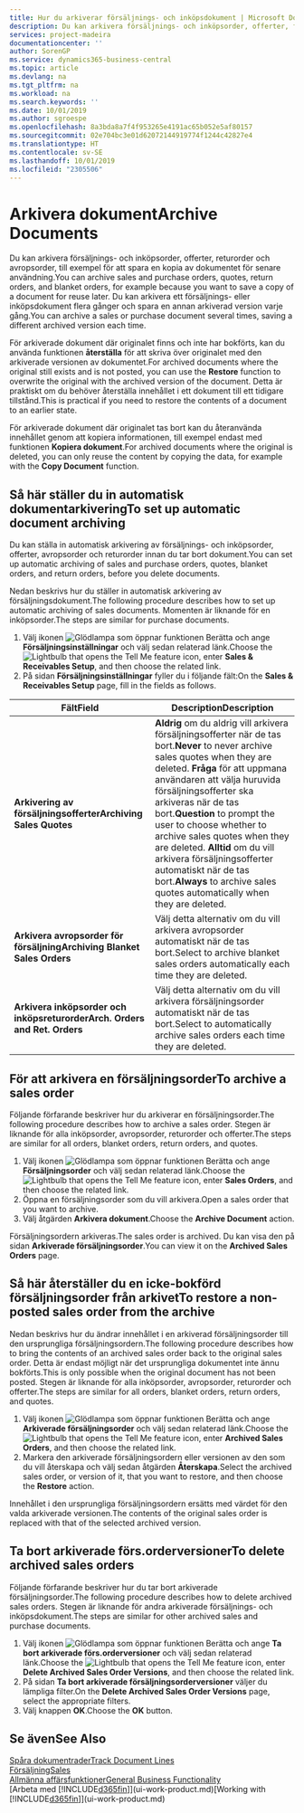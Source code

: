 ```yaml
---
title: Hur du arkiverar försäljnings- och inköpsdokument | Microsoft Docs
description: Du kan arkivera försäljnings- och inköpsorder, offerter, försäljningsreturorder och avropsorder, och du kan använda arkiverade dokumentet för att återskapa dokumentet som det arkiverades från.
services: project-madeira
documentationcenter: ''
author: SorenGP
ms.service: dynamics365-business-central
ms.topic: article
ms.devlang: na
ms.tgt_pltfrm: na
ms.workload: na
ms.search.keywords: ''
ms.date: 10/01/2019
ms.author: sgroespe
ms.openlocfilehash: 8a3bda8a7f4f953265e4191ac65b052e5af80157
ms.sourcegitcommit: 02e704bc3e01d62072144919774f1244c42827e4
ms.translationtype: HT
ms.contentlocale: sv-SE
ms.lasthandoff: 10/01/2019
ms.locfileid: "2305506"
---
```

# <a name="archive-documents"></a><span data-ttu-id="69b5d-103">Arkivera dokument</span><span class="sxs-lookup"><span data-stu-id="69b5d-103">Archive Documents</span></span>
<span data-ttu-id="69b5d-104">Du kan arkivera försäljnings- och inköpsorder, offerter, returorder och avropsorder, till exempel för att spara en kopia av dokumentet för senare användning.</span><span class="sxs-lookup"><span data-stu-id="69b5d-104">You can archive sales and purchase orders, quotes, return orders, and blanket orders, for example because you want to save a copy of a document for reuse later.</span></span> <span data-ttu-id="69b5d-105">Du kan arkivera ett försäljnings- eller inköpsdokument flera gånger och spara en annan arkiverad version varje gång.</span><span class="sxs-lookup"><span data-stu-id="69b5d-105">You can archive a sales or purchase document several times, saving a different archived version each time.</span></span>

<span data-ttu-id="69b5d-106">För arkiverade dokument där originalet finns och inte har bokförts, kan du använda funktionen **återställa** för att skriva över originalet med den arkiverade versionen av dokumentet.</span><span class="sxs-lookup"><span data-stu-id="69b5d-106">For archived documents where the original still exists and is not posted, you can use the **Restore** function to overwrite the original with the archived version of the document.</span></span> <span data-ttu-id="69b5d-107">Detta är praktiskt om du behöver återställa innehållet i ett dokument till ett tidigare tillstånd.</span><span class="sxs-lookup"><span data-stu-id="69b5d-107">This is practical if you need to restore the contents of a document to an earlier state.</span></span>

<span data-ttu-id="69b5d-108">För arkiverade dokument där originalet tas bort kan du återanvända innehållet genom att kopiera informationen, till exempel endast med funktionen **Kopiera dokument**.</span><span class="sxs-lookup"><span data-stu-id="69b5d-108">For archived documents where the original is deleted, you can only reuse the content by copying the data, for example with the **Copy Document** function.</span></span>   

## <a name="to-set-up-automatic-document-archiving"></a><span data-ttu-id="69b5d-109">Så här ställer du in automatisk dokumentarkivering</span><span class="sxs-lookup"><span data-stu-id="69b5d-109">To set up automatic document archiving</span></span>  
<span data-ttu-id="69b5d-110">Du kan ställa in automatisk arkivering av försäljnings- och inköpsorder, offerter, avropsorder och returorder innan du tar bort dokument.</span><span class="sxs-lookup"><span data-stu-id="69b5d-110">You can set up automatic archiving of sales and purchase orders, quotes, blanket orders, and return orders, before you delete documents.</span></span>

<span data-ttu-id="69b5d-111">Nedan beskrivs hur du ställer in automatisk arkivering av försäljningsdokument.</span><span class="sxs-lookup"><span data-stu-id="69b5d-111">The following procedure describes how to set up automatic archiving of sales documents.</span></span> <span data-ttu-id="69b5d-112">Momenten är liknande för en inköpsorder.</span><span class="sxs-lookup"><span data-stu-id="69b5d-112">The steps are similar for purchase documents.</span></span>
1.  <span data-ttu-id="69b5d-113">Välj ikonen ![Glödlampa som öppnar funktionen Berätta](media/ui-search/search_small.png "Berätta vad du vill göra") och ange **Försäljningsinställningar** och välj sedan relaterad länk.</span><span class="sxs-lookup"><span data-stu-id="69b5d-113">Choose the ![Lightbulb that opens the Tell Me feature](media/ui-search/search_small.png "Tell me what you want to do") icon, enter **Sales & Receivables Setup**, and then choose the related link.</span></span>
2. <span data-ttu-id="69b5d-114">På sidan **Försäljningsinställningar** fyller du i följande fält:</span><span class="sxs-lookup"><span data-stu-id="69b5d-114">On the **Sales & Receivables Setup** page, fill in the fields as follows.</span></span>

|<span data-ttu-id="69b5d-115">Fält</span><span class="sxs-lookup"><span data-stu-id="69b5d-115">Field</span></span>|<span data-ttu-id="69b5d-116">Description</span><span class="sxs-lookup"><span data-stu-id="69b5d-116">Description</span></span>|
|-----|-----------|
|<span data-ttu-id="69b5d-117">**Arkivering av försäljningsofferter**</span><span class="sxs-lookup"><span data-stu-id="69b5d-117">**Archiving Sales Quotes**</span></span>|<span data-ttu-id="69b5d-118">**Aldrig** om du aldrig vill arkivera försäljningsofferter när de tas bort.</span><span class="sxs-lookup"><span data-stu-id="69b5d-118">**Never** to never archive sales quotes when they are deleted.</span></span> <span data-ttu-id="69b5d-119">**Fråga** för att uppmana användaren att välja huruvida försäljningsofferter ska arkiveras när de tas bort.</span><span class="sxs-lookup"><span data-stu-id="69b5d-119">**Question** to prompt the user to choose whether to archive sales quotes when they are deleted.</span></span> <span data-ttu-id="69b5d-120">**Alltid** om du vill arkivera försäljningsofferter automatiskt när de tas bort.</span><span class="sxs-lookup"><span data-stu-id="69b5d-120">**Always** to archive sales quotes automatically when they are deleted.</span></span>|
|<span data-ttu-id="69b5d-121">**Arkivera avropsorder för försäljning**</span><span class="sxs-lookup"><span data-stu-id="69b5d-121">**Archiving Blanket Sales Orders**</span></span>|<span data-ttu-id="69b5d-122">Välj detta alternativ om du vill arkivera avropsorder automatiskt när de tas bort.</span><span class="sxs-lookup"><span data-stu-id="69b5d-122">Select to archive blanket sales orders automatically each time they are deleted.</span></span>|
|<span data-ttu-id="69b5d-123">**Arkivera inköpsorder och inköpsreturorder**</span><span class="sxs-lookup"><span data-stu-id="69b5d-123">**Arch. Orders and Ret. Orders**</span></span>|<span data-ttu-id="69b5d-124">Välj detta alternativ om du vill arkivera försäljningsorder automatiskt när de tas bort.</span><span class="sxs-lookup"><span data-stu-id="69b5d-124">Select to automatically archive sales orders each time they are deleted.</span></span>|

## <a name="to-archive-a-sales-order"></a><span data-ttu-id="69b5d-125">För att arkivera en försäljningsorder</span><span class="sxs-lookup"><span data-stu-id="69b5d-125">To archive a sales order</span></span>
<span data-ttu-id="69b5d-126">Följande förfarande beskriver hur du arkiverar en försäljningsorder.</span><span class="sxs-lookup"><span data-stu-id="69b5d-126">The following procedure describes how to archive a sales order.</span></span> <span data-ttu-id="69b5d-127">Stegen är liknande för alla inköpsorder, avropsorder, returorder och offerter.</span><span class="sxs-lookup"><span data-stu-id="69b5d-127">The steps are similar for all orders, blanket orders, return orders, and quotes.</span></span>

1.  <span data-ttu-id="69b5d-128">Välj ikonen ![Glödlampa som öppnar funktionen Berätta](media/ui-search/search_small.png "Glödlampa som öppnar funktionen Berätta") och ange **Försäljningsorder** och välj sedan relaterad länk.</span><span class="sxs-lookup"><span data-stu-id="69b5d-128">Choose the ![Lightbulb that opens the Tell Me feature](media/ui-search/search_small.png "Tell me what you want to do") icon, enter **Sales Orders**, and then choose the related link.</span></span>  
2.  <span data-ttu-id="69b5d-129">Öppna en försäljningsorder som du vill arkivera.</span><span class="sxs-lookup"><span data-stu-id="69b5d-129">Open a sales order that you want to archive.</span></span>  
3.  <span data-ttu-id="69b5d-130">Välj åtgärden **Arkivera dokument**.</span><span class="sxs-lookup"><span data-stu-id="69b5d-130">Choose the **Archive Document** action.</span></span>

<span data-ttu-id="69b5d-131">Försäljningsordern arkiveras.</span><span class="sxs-lookup"><span data-stu-id="69b5d-131">The sales order is archived.</span></span> <span data-ttu-id="69b5d-132">Du kan visa den på sidan **Arkiverade försäljningsorder**.</span><span class="sxs-lookup"><span data-stu-id="69b5d-132">You can view it on the **Archived Sales Orders** page.</span></span>

## <a name="to-restore-a-non-posted-sales-order-from-the-archive"></a><span data-ttu-id="69b5d-133">Så här återställer du en icke-bokförd försäljningsorder från arkivet</span><span class="sxs-lookup"><span data-stu-id="69b5d-133">To restore a non-posted sales order from the archive</span></span>
<span data-ttu-id="69b5d-134">Nedan beskrivs hur du ändrar innehållet i en arkiverad försäljningsorder till den ursprungliga försäljningsordern.</span><span class="sxs-lookup"><span data-stu-id="69b5d-134">The following procedure describes how to bring the contents of an archived sales order back to the original sales order.</span></span> <span data-ttu-id="69b5d-135">Detta är endast möjligt när det ursprungliga dokumentet inte ännu bokförts.</span><span class="sxs-lookup"><span data-stu-id="69b5d-135">This is only possible when the original document has not been posted.</span></span> <span data-ttu-id="69b5d-136">Stegen är liknande för alla inköpsorder, avropsorder, returorder och offerter.</span><span class="sxs-lookup"><span data-stu-id="69b5d-136">The steps are similar for all orders, blanket orders, return orders, and quotes.</span></span>

1. <span data-ttu-id="69b5d-137">Välj ikonen ![Glödlampa som öppnar funktionen Berätta](media/ui-search/search_small.png "Berätta vad du vill göra") och ange **Arkiverade försäljningsorder** och välj sedan relaterad länk.</span><span class="sxs-lookup"><span data-stu-id="69b5d-137">Choose the ![Lightbulb that opens the Tell Me feature](media/ui-search/search_small.png "Tell me what you want to do") icon, enter **Archived Sales Orders**, and then choose the related link.</span></span>
2. <span data-ttu-id="69b5d-138">Markera den arkiverade försäljningsordern eller versionen av den som du vill återskapa och välj sedan åtgärden **Återskapa**.</span><span class="sxs-lookup"><span data-stu-id="69b5d-138">Select the archived sales order, or version of it, that you want to restore, and then choose the **Restore** action.</span></span>  

<span data-ttu-id="69b5d-139">Innehållet i den ursprungliga försäljningsordern ersätts med värdet för den valda arkiverade versionen.</span><span class="sxs-lookup"><span data-stu-id="69b5d-139">The contents of the original sales order is replaced with that of the selected archived version.</span></span>

## <a name="to-delete-archived-sales-orders"></a><span data-ttu-id="69b5d-140">Ta bort arkiverade förs.orderversioner</span><span class="sxs-lookup"><span data-stu-id="69b5d-140">To delete archived sales orders</span></span>
<span data-ttu-id="69b5d-141">Följande förfarande beskriver hur du tar bort arkiverade försäljningsorder.</span><span class="sxs-lookup"><span data-stu-id="69b5d-141">The following procedure describes how to delete archived sales orders.</span></span> <span data-ttu-id="69b5d-142">Stegen är liknande för andra arkiverade försäljnings- och inköpsdokument.</span><span class="sxs-lookup"><span data-stu-id="69b5d-142">The steps are similar for other archived sales and purchase documents.</span></span>

1.  <span data-ttu-id="69b5d-143">Välj ikonen ![Glödlampa som öppnar funktionen Berätta](media/ui-search/search_small.png "Berätta vad du vill göra") och ange **Ta bort arkiverade förs.orderversioner** och välj sedan relaterad länk.</span><span class="sxs-lookup"><span data-stu-id="69b5d-143">Choose the ![Lightbulb that opens the Tell Me feature](media/ui-search/search_small.png "Tell me what you want to do") icon, enter **Delete Archived Sales Order Versions**, and then choose the related link.</span></span>  
2.  <span data-ttu-id="69b5d-144">På sidan **Ta bort arkiverade försäljningsorderversioner** väljer du lämpliga filter.</span><span class="sxs-lookup"><span data-stu-id="69b5d-144">On the **Delete Archived Sales Order Versions** page, select the appropriate filters.</span></span>  
3.  <span data-ttu-id="69b5d-145">Välj knappen **OK**.</span><span class="sxs-lookup"><span data-stu-id="69b5d-145">Choose the **OK** button.</span></span>

## <a name="see-also"></a><span data-ttu-id="69b5d-146">Se även</span><span class="sxs-lookup"><span data-stu-id="69b5d-146">See Also</span></span>
[<span data-ttu-id="69b5d-147">Spåra dokumentrader</span><span class="sxs-lookup"><span data-stu-id="69b5d-147">Track Document Lines</span></span>](across-how-to-track-document-lines.md)  
[<span data-ttu-id="69b5d-148">Försäljning</span><span class="sxs-lookup"><span data-stu-id="69b5d-148">Sales</span></span>](sales-manage-sales.md)  
[<span data-ttu-id="69b5d-149">Allmänna affärsfunktioner</span><span class="sxs-lookup"><span data-stu-id="69b5d-149">General Business Functionality</span></span>](ui-across-business-areas.md)  
<span data-ttu-id="69b5d-150">[Arbeta med [!INCLUDE[d365fin](includes/d365fin_md.md)]](ui-work-product.md)</span><span class="sxs-lookup"><span data-stu-id="69b5d-150">[Working with [!INCLUDE[d365fin](includes/d365fin_md.md)]](ui-work-product.md)</span></span>
